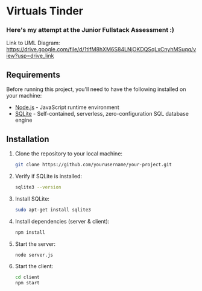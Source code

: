 
# Virtuals Tinder
### Here's my attempt at the Junior Fullstack Assessment :)

Link to UML Diagram: https://drive.google.com/file/d/1tlfM8hXM6S84LNjOKDQSqLxCnyhMSuqq/view?usp=drive_link

## Requirements

Before running this project, you'll need to have the following installed on your machine:

- [Node.js](https://nodejs.org/) - JavaScript runtime environment
- [SQLite](https://www.sqlite.org/download.html) - Self-contained, serverless, zero-configuration SQL database engine

## Installation

1. Clone the repository to your local machine:

   ```bash
   git clone https://github.com/yourusername/your-project.git

2. Verify if SQLite is installed:
    ```bash
    sqlite3 --version

3. Install SQLite: 
   ```bash
   sudo apt-get install sqlite3

4. Install dependencies (server & client): 
   ```bash
   npm install

5. Start the server: 
   ```bash
   node server.js

6. Start the client:
   ```bash
   cd client
   npm start